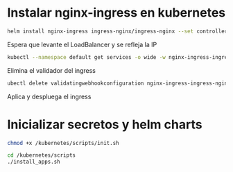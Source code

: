 # Instalar nginx-ingress en kubernetes

```bash
helm install nginx-ingress ingress-nginx/ingress-nginx --set controller.publishService.enabled=true
```

Espera que levante el LoadBalancer y se refleja la IP

```bash
kubectl --namespace default get services -o wide -w nginx-ingress-ingress-nginx-controller
```

Elimina el validador del ingress

```bash
ubectl delete validatingwebhookconfiguration nginx-ingress-ingress-nginx-admission
```

Aplica y despluega el ingress


# Inicializar secretos y helm charts
```bash
chmod +x /kubernetes/scripts/init.sh
```

```bash
cd /kubernetes/scripts
./install_apps.sh
```